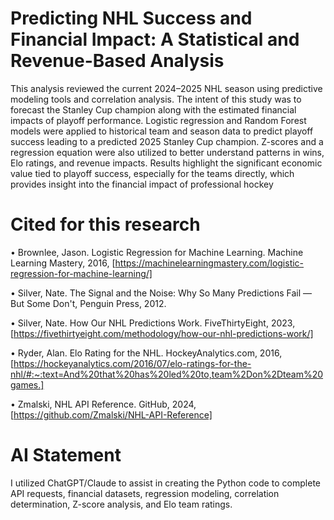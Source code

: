 # Predicting NHL Success and Financial Impact: A Statistical and Revenue-Based Analysis

This analysis reviewed the current 2024–2025 NHL season using predictive modeling tools and correlation analysis. The intent of this study was to forecast the Stanley Cup champion along with the estimated financial impacts of playoff performance. Logistic regression and Random Forest models were applied to historical team and season data to predict playoff success leading to a predicted 2025 Stanley Cup champion. Z-scores and a regression equation were also utilized to better understand patterns in wins, Elo ratings, and revenue impacts. Results highlight the significant economic value tied to playoff success, especially for the teams directly, which provides insight into the financial impact of professional hockey

# Cited for this research

•	Brownlee, Jason. Logistic Regression for Machine Learning. Machine Learning Mastery, 2016, [https://machinelearningmastery.com/logistic-regression-for-machine-learning/]

•	Silver, Nate. The Signal and the Noise: Why So Many Predictions Fail — But Some Don't, Penguin Press, 2012.

•	Silver, Nate. How Our NHL Predictions Work. FiveThirtyEight, 2023, [https://fivethirtyeight.com/methodology/how-our-nhl-predictions-work/]

•	Ryder, Alan. Elo Rating for the NHL. HockeyAnalytics.com, 2016, [https://hockeyanalytics.com/2016/07/elo-ratings-for-the-nhl/#:~:text=And%20that%20has%20led%20to,team%2Don%2Dteam%20games.]

•	Zmalski, NHL API Reference. GitHub, 2024, [https://github.com/Zmalski/NHL-API-Reference]

# AI Statement

I utilized ChatGPT/Claude to assist in creating the Python code to complete API requests, financial datasets, regression modeling, correlation determination, Z-score analysis, and Elo team ratings. 
